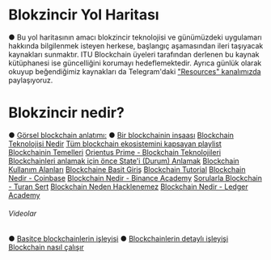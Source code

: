 # Blokzincir Yol Haritası
● Bu yol haritasının amacı blokzincir teknolojisi ve günümüzdeki uygulamarı hakkında bilgilenmek isteyen herkese, başlangıç aşamasından ileri taşıyacak kaynakları sunmaktır. ITU Blockchain üyeleri tarafından derlenen bu kaynak kütüphanesi ise güncelliğini korumayı hedeflemektedir. Ayrıca günlük olarak okuyup beğendiğimiz kaynakları da Telegram'daki ["Resources" kanalımızda](https://t.me/itublockchain) paylaşıyoruz.

# Blokzincir nedir?

● [Görsel blockchain anlatımı:](https://andersbrownworth.com/blockchain/)
● [Bir blockchainin inşaası](https://observablehq.com/@consensys-academy/building-a-blockchain)
[Blockchain Teknolojisi Nedir](https://blockgeeks.com/guides/what-is-blockchain-technology/)
[Tüm blockchain ekosistemini kapsayan playlist](https://www.youtube.com/playlist?list=PLy_eQQ6VGZFxUup6UrQumWu4i2xmtZcwa)
[Blockchainin Temelleri](https://consensys.net/blog/blockchain-explained/here-comes-the-epoch-of-blockchain/)
[Orientus Prime - Blockchain Teknolojileri](https://orientusprime.medium.com/adan-z-ye-blockchain-teknolojileri-d4041c632df0)
[Blockchainleri anlamak için önce State'i (Durum) Anlamak](https://consensys.net/blog/blockchain-explained/want-to-really-understand-blockchain-you-need-to-understand-state/)
[Blockchain Kullanım Alanları](https://consensys.net/blockchain-use-cases/)
[Blockchaine Basit Giriş](https://medium.com/mindorks/what-is-blockchain-simplest-introduction-to-the-blockchain-764a468e1575)
[Blockchain Tutorial](https://www.simplilearn.com/tutorials/blockchain-tutorial/blockchain-technology)
[Blockchain Nedir - Coinbase](https://www.coinbase.com/tr/learn/crypto-basics/what-is-a-blockchain)
[Blockchain Nedir - Binance Academy](https://academy.binance.com/tr/start-here#blockchain)
[Sorularla Blockchain - Turan Sert](http://bit.ly/Sorularla_Blockchain)
[Blockchain Neden Hacklenemez](https://coinmarketcap.com/alexandria/article/why-nobody-can-hack-a-blockchain)
[Blockchain Nedir - Ledger Academy](https://www.ledger.com/academy/blockchain/what-is-blockchain)

###### Videolar
● [Basitçe blockchainlerin işleyişi](https://www.youtube.com/watch?v=SSo_EIwHSd4)
● [Blockchainlerin detaylı işleyişi](https://www.youtube.com/watch?v=bBC-nXj3Ng4)
[Blockchain nasıl çalışır](https://www.youtube.com/watch?v=kHybf1aC-jE)
